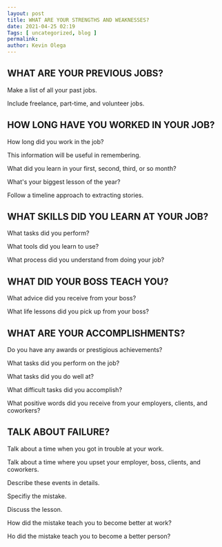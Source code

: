 ```yaml
--- 
layout: post 
title: WHAT ARE YOUR STRENGTHS AND WEAKNESSES?
date: 2021-04-25 02:19
Tags: [ uncategorized, blog ]
permalink:  
author: Kevin Olega 
--- 
```

## WHAT ARE YOUR PREVIOUS JOBS?

Make a list of all your past jobs.

Include freelance, part-time, and volunteer jobs.

## HOW LONG HAVE YOU WORKED IN YOUR JOB?

How long did you work in the job?

This information will be useful in remembering.

What did you learn in your first, second, third, or so month?

What's your biggest lesson of the year?

Follow a timeline approach to extracting stories.

## WHAT SKILLS DID YOU LEARN AT YOUR JOB?

What tasks did you perform?

What tools did you learn to use?

What process did you understand from doing your job?

## WHAT DID YOUR BOSS TEACH YOU?

What advice did you receive from your boss?

What life lessons did you pick up from your boss?

## WHAT ARE YOUR ACCOMPLISHMENTS?

Do you have any awards or prestigious achievements?

What tasks did you perform on the job?

What tasks did you do well at?

What difficult tasks did you accomplish?

What positive words did you receive from your employers, clients, and coworkers?

## TALK ABOUT FAILURE?

Talk about a time when you got in trouble at your work.

Talk about a time where you upset your employer, boss, clients, and coworkers.

Describe these events in details.

Specifiy the mistake.

Discuss the lesson.

How did the mistake teach you to become better at work?

Ho did the mistake teach you to become a better person?



